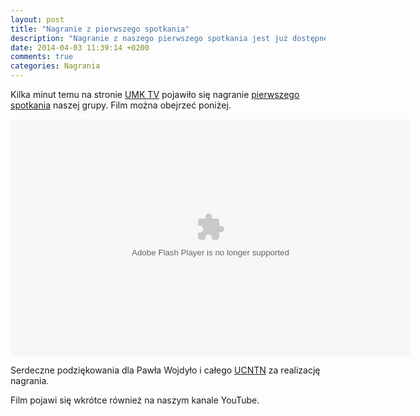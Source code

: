 ```yaml
---
layout: post
title: "Nagranie z pierwszego spotkania"
description: "Nagranie z naszego pierwszego spotkania jest już dostępne na stronie UMK TV!"
date: 2014-04-03 11:39:14 +0200
comments: true
categories: Nagrania
---
```


Kilka minut temu na stronie <a href="http://tv.umk.pl/#movie=2332" target="_blank">UMK TV</a> pojawiło się nagranie <a href="{{ root_url }}/news/2014/03/20/spotkanie-1/">pierwszego spotkania</a> naszej grupy. Film można obejrzeć poniżej.

<div class="row text-center" style="margin-top: 10px; margin-bottom: 10px;">
  <div class="col-md-12">
    <object type="application/x-shockwave-flash" data="http://tv.umk.pl/extp/ExtPlayer.swf" width="640" height="379">
      <param name="movie" value="http://tv.umk.pl/extp/ExtPlayer.swf"/>
      <param name="allowScriptAccess" value="always" />
      <param name="flashVars" value="movieID=2332&amp;width=640" />
    </object>
  </div>
</div>

Serdeczne podziękowania dla Pawła Wojdyło i całego <a href="http://www.ucntn.umk.pl" target="_blank">UCNTN</a> za realizację nagrania.

Film pojawi się wkrótce również na naszym kanale YouTube.